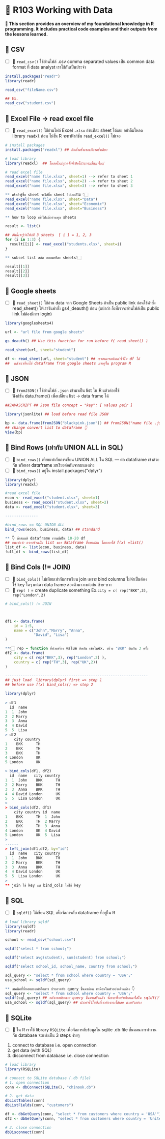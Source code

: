 # 🌻 R103 Working with Data 
**📝 This section provides an overview of my foundational knowledge in R programming. It includes practical code examples and their outputs from the lessons learned.**
## 🍁 CSV
- [ ] 🌵 `read_csv()` ใช้อ่านไฟล์ .csv comma separated values เป็น common data format ที่ data analyst เราใช้กันเป็นประจำ
```r
install.packages("readr")
library(readr)

read_csv("fileName.csv")
```
```r
## Ex.
read_csv("student.csv")
```
## 🍁 Excel File → read excel file 
- [ ] 🌵 `read_excel()` ใช้อ่านไฟล์ Excel `.xlsx` อ่านทีละ sheet ได้เลย อย่าลืมโหลด library `readxl` ก่อน ไม่งั้น R จะหาฟังก์ชัน `read_excel()` ไม่เจอ
```r
# install packages
install.packages("readxl") ## ติดตั้งครั้งแรกเพียงครั้งเดียว

# load library
library(readxl)  ## โหลดใหม่ทุกครั้งที่เปิดโปรแกรมขึ้นมาใหม่

# read excel file
read_excel("name file.xlsx", sheet=1) --> refer to sheet 1
read_excel("name file.xlsx", sheet=2) --> refer to sheet 2
read_excel("name file.xlsx", sheet=3) --> refer to sheet 3

** หรือถ้ารู้ชื่อ sheet จะใส่ชื่อ sheet ไปเลยก็ได้ 👇🏻
read_excel("name file.xlsx", sheet="Data")
read_excel("name file.xlsx", sheet="Economic")
read_excel("name file.xlsx", sheet="Business")
```
```r
** how to loop เข้าไปแล้วอ่านทุก sheets

result <- list()

## อันนี้เรารู้ว่าไฟล์มี 3 sheets  [ i ] = 1, 2, 3
for (i in 1:3) {   
  result[[i]] <- read_excel("students.xlsx", sheet=i)
}

** subset list สกัด ออกมาทีละ sheets👇🏻

result[[1]]
result[[2]]
result[[3]]
```
## 🍁 Google sheets
- [ ] 🌵 `read_sheet()` ใช้อ่าน data จาก Google Sheets ถ้าเป็น public link ก่อนใช้คำสั่ง read_sheet() ให้เรารันคำสั่ง gs4_deauth() ก่อน (แปลว่า ลิ้งที่เราจะอ่านไฟล์เป็น public link ไม่ต้องมีการ login)
```r
library(googlesheets4)

url <- "url file from google sheets"

gs_deauth() ## Use this function for run before f( read_sheet() )

read_sheet(url, sheet="student")

df <- read_sheet(url, sheet="student") ## เราสามารถฝากค่าไว้ใน df ได้
##  แล้วเราก็จะได้ dataframe from google sheets มาอยู่ใน program R
```
## 🍁 JSON 
- [ ] 🌵 `fromJSON()` ใช้อ่านไฟล์ `.json` เข้ามาเป็น list ใน R แล้วค่อยใช้ฟังก์ชัน data.frame() เพื่อเปลี่ยน list -> data frame ได้
```r
##JAVASCRIPT ## Json file concept = "key": [ values pair ]

library(jsonlite) ## load before read file JSON

bp <- data.frame(fromJSON("blackpink.json")) ## fromJSON("name file .json")
## change convert list to dataframe 👆
View(bp)
```
## 🍁 Bind Rows (เท่ากับ UNION ALL in SQL)
- [ ] 🌵 `bind_rows()` เทียบเท่ากับการเขียน UNION ALL ใน SQL — ต่อ dataframe เข้าด้วยกัน หรือเอา dataframe มาเรียงต่อกันจากบนลงล่าง
- [ ] 🌵 `bind_rows()` อยู่ใน install.packages("dplyr")
```r
library(dplyr)
library(readxl)

#read excel file
econ <- read_excel("student.xlsx", sheet=1)
business <- read_excel("student.xlsx", sheet=2)
data <- read_excel("student.xlsx", sheet=3)

---------------

#bind_rows == SQL UNION ALL
bind_rows(econ, business, data) ## standard

** 👇 ถ้าสมมติ dataframe เรามมีเป็น 10-20 df 
## แนะนำว่า ควรสร้างเป็น list ของ dataframe ขึ้นมาก่อน โดยการใช้ f(x) =list()
list_df <- list(econ, business, data) 
full_df <- bind_rows(list_df)
```
## 🍁 Bind Cols (!= JOIN)
- [ ] 🌵 `bind_cols()` ไม่เทียบเท่ากับการเขียน join เพราะ bind columns ไม่จำเป็นต้องใช้ key ใดๆ แค่เอา data frame สองตัวมาวางต่อกัน ซ้าย-ขวา
- [ ] 🌵  `rep( )` = create duplicate something  Ex.``` city = c( rep("BKK",3), rep("London",2) ```
```r
# bind_cols() != JOIN



df1 <- data.frame(
    id = 1:5,
    name = c("John","Marry", "Anna",
             "David", "Lisa")
)

**👇🏻 rep = function ที่ช่วยสร้าง value ติดกัน เช่นในex. สร้าง "BKK" ติดกัน 3 ครั้ง 
df2 <- data.frame(
    city = c( rep("BKK",3), rep("London",2) ),  
    country = c( rep("TH",3), rep("UK",2))
)

-----------------------------------------------------------------
## just load  library(dplyr) first => step 1
## before use f(x) bind_cols() => step 2

library(dplyr) 
               
> df1
  id  name
1  1  John
2  2 Marry
3  3  Anna
4  4 David
5  5  Lisa
> df2
    city country
1    BKK      TH
2    BKK      TH
3    BKK      TH
4 London      UK
5 London      UK

> bind_cols(df1, df2)
  id  name   city country
1  1  John    BKK      TH
2  2 Marry    BKK      TH
3  3  Anna    BKK      TH
4  4 David London      UK
5  5  Lisa London      UK
> 
> bind_cols(df2, df1)
    city country id  name
1    BKK      TH  1  John
2    BKK      TH  2 Marry
3    BKK      TH  3  Anna
4 London      UK  4 David
5 London      UK  5  Lisa
> 
------
> left_join(df1,df2, by="id")
  id  name   city country
1  1  John    BKK      TH
2  2 Marry    BKK      TH
3  3  Anna    BKK      TH
4  4 David London      UK
5  5  Lisa London      UK
> 
** join ใช้ key แต่ bind_cols ไม่ใช้ key
```
## 🍁 SQL 
- [ ] 🌵 `sqldf()` ใช้เขียน SQL เพื่อจัดการกับ dataframe ที่อยู่ใน R
```r
# load library sqldf
library(sqldf)
library(readr)

school <- read_csv("school.csv")

sqldf("select * from school;")

sqldf("select avg(student), sum(student) from school;")

sqldf("select school_id, school_name, country from school;")

sql_query <- "select * from school where country = 'USA';"
usa_school <- sqldf(sql_query)

** เทคนิคที่พี่ทอยชอบทำคือการ ประกาศตัว query ขึ้นมาก่อน เหมือนในตัวอย่างด้านล่าง 👇
sql_query <- "select * from school where country = 'USA';"
sqldf(sql_query) ## หลังจากประกาศ query ขึ้นมาเสร็จแล้ว จังหวะที่จะรันก็เอามาใส่ใน sqldf()ได้เลย
usa_school <- sqldf(sql_query) ## ฝากค่าไว้ในสิ่งที่เราต้องการได้เลย ตามตัวอย่าง
```
## 🍁 SQLite
- [ ] 🌵 ใน R เราใช้ library `RSQLite` เพื่อจัดการกับข้อมูลใน sqlite .db file ขั้นตอนการทำงานกับ database จะแบ่งเป็น 3 steps ง่ายๆ
1. connect to database i.e. open connection
2. get data (with SQL)
3. disconnect from database i.e. close connection
```r
# load library
library(RSQLite)

# connect to SQLite database (.db file)
# 1. open connection
conn <- dbConnect(SQLite(), "chinook.db")

# 2. get data
dbListTables(conn)
dbListFields(conn, "customers")

df <- dbGetQuery(conn, "select * from customers where country = 'USA'")
df2 <- dbGetQuery(conn, "select * from customers where country = 'United Kingdom'")

# 3. close connection
dbDisconnect(conn)
```
